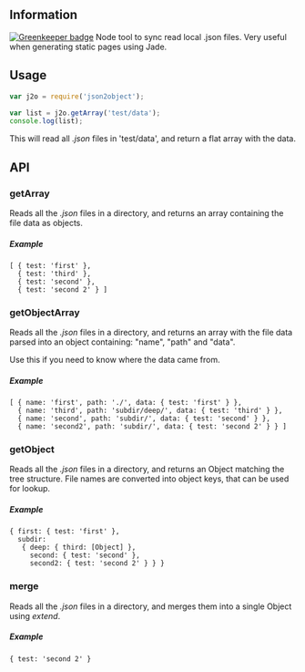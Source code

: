 ## Information

[![Greenkeeper badge](https://badges.greenkeeper.io/thebuilder/json2object.svg)](https://greenkeeper.io/)
Node tool to sync read local .json files. Very useful when generating static pages using Jade.

## Usage

```js
var j2o = require('json2object');

var list = j2o.getArray('test/data');
console.log(list);
```

This will read all *.json* files in 'test/data', and return a flat array with the data.

## API

### getArray
Reads all the *.json* files in a directory, and returns an array containing the file data as objects.

##### Example
```
[ { test: 'first' },
  { test: 'third' },
  { test: 'second' },
  { test: 'second 2' } ]
```

### getObjectArray
Reads all the *.json* files in a directory, and returns an array with the file data parsed into an object containing: "name", "path" and "data".

Use this if you need to know where the data came from.

##### Example
```
[ { name: 'first', path: './', data: { test: 'first' } },
  { name: 'third', path: 'subdir/deep/', data: { test: 'third' } },
  { name: 'second', path: 'subdir/', data: { test: 'second' } },
  { name: 'second2', path: 'subdir/', data: { test: 'second 2' } } ]
```

### getObject
Reads all the *.json* files in a directory, and returns an Object matching the tree structure. File names are converted into object keys, that can be used for lookup.

##### Example
```
{ first: { test: 'first' },
  subdir: 
   { deep: { third: [Object] },
     second: { test: 'second' },
     second2: { test: 'second 2' } } }
```

### merge
Reads all the *.json* files in a directory, and merges them into a single Object using *extend*.

##### Example
```
{ test: 'second 2' }
```